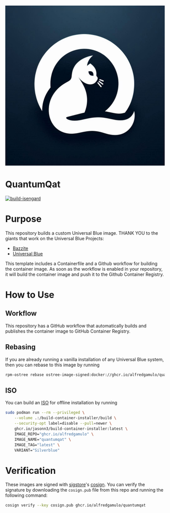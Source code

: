 ![QuantumQat Logo](assets/logo.jpeg)

# QuantumQat
[![build-isengard](https://github.com/alfredgamulo/quantumqat/actions/workflows/build.yml/badge.svg)](https://github.com/alfredgamulo/quantumqat/actions/workflows/build.yml)


# Purpose

This repository builds a custom Universal Blue image. THANK YOU to the giants that work on the Universal Blue Projects:
- [Bazzite](https://bazzite.gg/)
- [Universal Blue](https://github.com/ublue-os)

This template includes a Containerfile and a Github workflow for building the container image. As soon as the workflow is enabled in your repository, it will build the container image and push it to the Github Container Registry.

# How to Use

## Workflow

This repository has a GitHub workflow that automatically builds and publishes the container image to GitHub Container Registry.

## Rebasing

If you are already running a vanilla installation of any Universal Blue system, then you can rebase to this image by running

```bash
rpm-ostree rebase ostree-image-signed:docker://ghcr.io/alfredgamulo/quantumqat:latest
```

## ISO

You can build an [ISO](https://blue-build.org/learn/universal-blue/#fresh-install-from-an-iso) for offline installation by running

```bash
sudo podman run --rm --privileged \
    --volume .:/build-container-installer/build \
    --security-opt label=disable --pull=newer \
    ghcr.io/jasonn3/build-container-installer:latest \
    IMAGE_REPO="ghcr.io/alfredgamulo" \
    IMAGE_NAME="quantumqat" \
    IMAGE_TAG="latest" \
    VARIANT="Silverblue"
```

# Verification

These images are signed with [sigstore](https://www.sigstore.dev/)'s [cosign](https://github.com/sigstore/cosign). You can verify the signature by downloading the `cosign.pub` file from this repo and running the following command:

```bash
cosign verify --key cosign.pub ghcr.io/alfredgamulo/quantumqat
```
